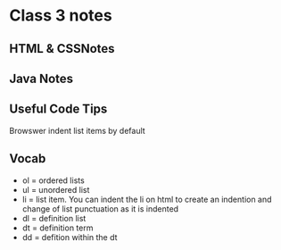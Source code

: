 # Class 3 notes

## HTML & CSSNotes 

<ul>
   

    
</ul>
  
## Java Notes 


## Useful Code Tips
Browswer indent list items by default


## Vocab
<ul>
<li> ol = ordered lists </li>
   <li> ul = unordered list </li>
    <li> li = list item. You can indent the li on html to create an indention and change of list punctuation as it is indented</li>
    <li> dl = definition list</li>
    <li> dt = definition term</li>
    <li> dd = defition within the dt</li>
</ul>
